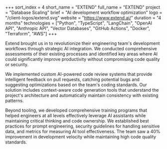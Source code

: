 +++
sort_index = 4
short_name = "EXTEND"
full_name = "EXTEND"
project = "Database Scaling"
brief = "AI development workflow optimization"
logo = "/client-logos/extend.svg"
website = "https://www.extend.ai/"
duration = "4 months"
technologies = ["Python", "TypeScript", "LangChain", "OpenAI API", "Anthropic API", "Vector Databases", "GitHub Actions", "Docker", "Terraform", "AWS"]
+++

Extend brought us in to revolutionize their engineering team's development workflows through strategic AI integration. We conducted comprehensive assessments of their existing processes and identified key areas where AI could significantly improve productivity without compromising code quality or security.

We implemented custom AI-powered code review systems that provide intelligent feedback on pull requests, catching potential bugs and suggesting optimizations based on the team's coding standards. Our solution includes context-aware code generation tools that understand the project's architecture and automatically maintain consistency with existing patterns.

Beyond tooling, we developed comprehensive training programs that helped engineers at all levels effectively leverage AI assistants while maintaining critical thinking and code ownership. We established best practices for prompt engineering, security guidelines for handling sensitive data, and metrics for measuring AI tool effectiveness. The team saw a 40% improvement in development velocity while maintaining high code quality standards.